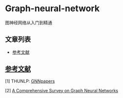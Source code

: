 # Graph-neural-network
图神经网络从入门到精通

## 文章列表

- <a href = "#参考文献">参考文献</a>

## [参考文献](#content)

[1] THUNLP: [GNNpapers](https://github.com/thunlp/GNNPapers)

[2] [A Comprehensive Survey on Graph Neural Networks](https://arxiv.org/pdf/1901.00596.pdf)

